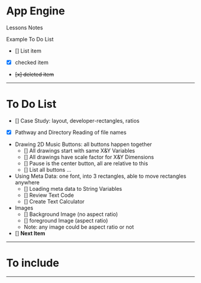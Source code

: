 # App Engine
Lessons Notes

Example To Do List
- [] List item
- [x] checked item
- <del> [x] deleted item </del>

---

# To Do List
- [] Case Study: layout, developer-rectangles, ratios
- [x] Pathway and Directory Reading of file names
- Drawing 2D Music Buttons: all buttons happen together
  - [] All drawings start with same X&Y Variables
  - [] All drawings have scale factor for X&Y Dimensions
  - [] Pause is the center button, all are relative to this
  - [] List all buttons ...
- Using Meta Data: one font, into 3 rectangles, able to move rectangles anywhere
  - [] Loading meta data to String Variables
  - [] Review Text Code
  - [] Create Text Calculator
- Images
  - [] Background Image (no aspect ratio)
  - [] foreground Image (aspect ratio)
  - Note: any image could be aspect ratio or not
- [] **Next Item**

---

# To include

---
